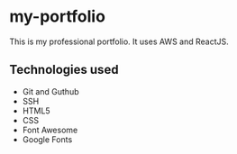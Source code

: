 # my-portfolio
This is my professional portfolio. It uses AWS and ReactJS.

## Technologies used

* Git and Guthub
* SSH
* HTML5
* CSS
* Font Awesome
* Google Fonts
